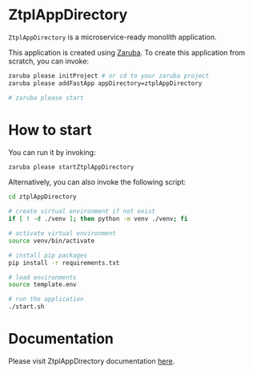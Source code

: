 # ZtplAppDirectory

`ZtplAppDirectory` is a microservice-ready monolith application.

This application is created using [Zaruba](https://github.com/state-alchemists/zaruba). To create this application from scratch, you can invoke:

```bash
zaruba please initProject # or cd to your zaruba project
zaruba please addFastApp appDirectory=ztplAppDirectory

# zaruba please start
```

# How to start

You can run it by invoking:

```bash
zaruba please startZtplAppDirectory
```

Alternatively, you can also invoke the following script:

```bash
cd ztplAppDirectory

# create virtual environment if not exist
if [ ! -d ./venv ]; then python -m venv ./venv; fi

# activate virtual environment
source venv/bin/activate

# install pip packages
pip install -r requirements.txt

# load environments
source template.env

# run the application
./start.sh
```

# Documentation

Please visit ZtplAppDirectory documentation [here](_docs/README.md).